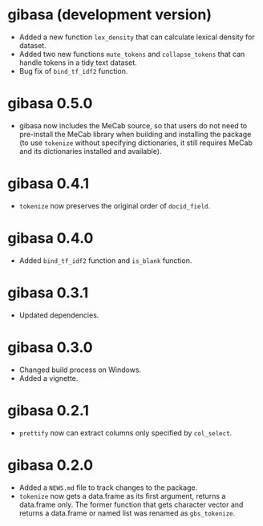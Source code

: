 # gibasa (development version)

* Added a new function `lex_density` that can calculate lexical density
for dataset.
* Added two new functions `mute_tokens` and `collapse_tokens` that can handle tokens in a tidy text dataset.
* Bug fix of `bind_tf_idf2` function.

# gibasa 0.5.0

* gibasa now includes the MeCab source, so that users do not need to pre-install the MeCab library when building and installing the package (to use `tokenize` without specifying dictionaries, it still requires MeCab and its dictionaries installed and available).

# gibasa 0.4.1

* `tokenize` now preserves the original order of `docid_field`.

# gibasa 0.4.0

* Added `bind_tf_idf2` function and `is_blank` function.

# gibasa 0.3.1

* Updated dependencies.

# gibasa 0.3.0

* Changed build process on Windows.
* Added a vignette.

# gibasa 0.2.1

* `prettify` now can extract columns only specified by `col_select`.

# gibasa 0.2.0

* Added a `NEWS.md` file to track changes to the package.
* `tokenize` now gets a data.frame as its first argument, returns a data.frame only. The former function that gets character vector and returns a data.frame or named list was renamed as `gbs_tokenize`.
